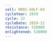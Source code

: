 ```yaml
---
cell: NR02-GOLF-04
cycleYear: 2019
cycle: 22
cycleDate: 2019-22
resistance: 516000
enlightened: 538000 
---
```

      